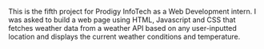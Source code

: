 This is the fifth project for Prodigy InfoTech as a Web Development intern. I was asked to build a web page using HTML, Javascript and CSS that fetches weather data from a weather API based on any user-inputted location and displays the current weather conditions and temperature.
